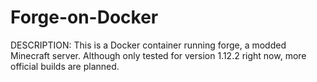 # Forge-on-Docker
DESCRIPTION:
This is a Docker container running forge, a modded Minecraft server. Although only tested for version 1.12.2 right now, more official builds are planned. 
